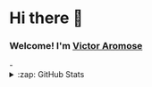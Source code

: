 

<!--
**VikkyDev05/vikkydev05** is a ✨ _special_ ✨ repository because its `README.md` (this file) appears on your GitHub profile.

Here are some ideas to get you started:

- 🔭 I’m currently working on ...
- 🌱 I’m currently learning ...
- 👯 I’m looking to collaborate on ...
- 🤔 I’m looking for help with ...
- 💬 Ask me about ...
- 📫 How to reach me: ...
- 😄 Pronouns: ...
- ⚡ Fun fact: ...
-->
# Hi there 👋
<h3>Welcome! I'm <a href="https://link.tr/vathevitechguy">Victor Aromose</a></h3>
- 

<details>
  <summary>:zap: GitHub Stats</summary>
  <br />
 <img align="left" alt="vikkydev05's GitHub Stats" src="https://github-readme-stats.codestackr.vercel.app/api?username=vikkydev05&show_icons=true&hide_border=true&theme=light" />
</details>
